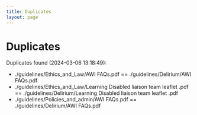 ```yaml
---
title: Duplicates
layout: page
---
```


# Duplicates

Duplicates found (2024-03-06 13:18:49):

- ./guidelines/Ethics_and_Law/AWI FAQs.pdf == ./guidelines/Delirium/AWI FAQs.pdf
- ./guidelines/Ethics_and_Law/Learning Disabled liaison team leaflet .pdf == ./guidelines/Delirium/Learning Disabled liaison team leaflet .pdf
- ./guidelines/Policies_and_admin/AWI FAQs.pdf == ./guidelines/Delirium/AWI FAQs.pdf